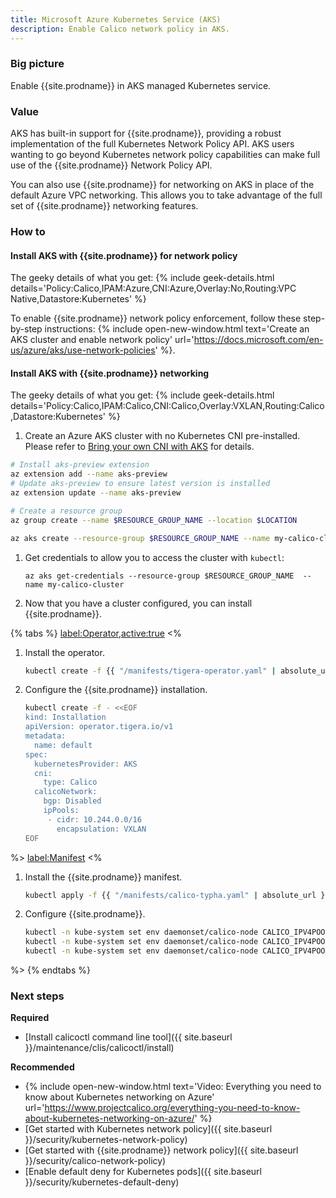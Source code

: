 ```yaml
---
title: Microsoft Azure Kubernetes Service (AKS)
description: Enable Calico network policy in AKS.
---
```


### Big picture

Enable {{site.prodname}} in AKS managed Kubernetes service.

### Value

AKS has built-in support for {{site.prodname}}, providing a robust implementation of the full Kubernetes Network Policy API. AKS users wanting to go beyond Kubernetes network policy capabilities can make full use of the {{site.prodname}} Network Policy API.

You can also use {{site.prodname}} for networking on AKS in place of the default Azure VPC networking. This allows you to take advantage of the full set of {{site.prodname}} networking features.

### How to

#### Install AKS with {{site.prodname}} for network policy

The geeky details of what you get:
{% include geek-details.html details='Policy:Calico,IPAM:Azure,CNI:Azure,Overlay:No,Routing:VPC Native,Datastore:Kubernetes' %}

To enable {{site.prodname}} network policy enforcement, follow these step-by-step instructions: {% include open-new-window.html text='Create an AKS cluster and enable network policy' url='https://docs.microsoft.com/en-us/azure/aks/use-network-policies' %}.

#### Install AKS with {{site.prodname}} networking

The geeky details of what you get:
{% include geek-details.html details='Policy:Calico,IPAM:Calico,CNI:Calico,Overlay:VXLAN,Routing:Calico,Datastore:Kubernetes' %}

1. Create an Azure AKS cluster with no Kubernetes CNI pre-installed. Please refer to [Bring your own CNI with AKS](https://docs.microsoft.com/en-us/azure/aks/use-byo-cni?tabs=azure-cli) for details.

  ```bash
  # Install aks-preview extension
  az extension add --name aks-preview
  # Update aks-preview to ensure latest version is installed
  az extension update --name aks-preview

  # Create a resource group
  az group create --name $RESOURCE_GROUP_NAME --location $LOCATION

  az aks create --resource-group $RESOURCE_GROUP_NAME --name my-calico-cluster --location $LOCATION --network-plugin none

  ```

1. Get credentials to allow you to access the cluster with `kubectl`:
    ```
    az aks get-credentials --resource-group $RESOURCE_GROUP_NAME  --name my-calico-cluster
    ```

1. Now that you have a cluster configured, you can install {{site.prodname}}.

{% tabs %}
  <label:Operator,active:true>
<%

1. Install the operator.

   ```bash
   kubectl create -f {{ "/manifests/tigera-operator.yaml" | absolute_url }}
   ```

1. Configure the {{site.prodname}} installation.

   ```bash
   kubectl create -f - <<EOF
   kind: Installation
   apiVersion: operator.tigera.io/v1
   metadata:
     name: default
   spec:
     kubernetesProvider: AKS
     cni:
       type: Calico
     calicoNetwork:
       bgp: Disabled
       ipPools:
        - cidr: 10.244.0.0/16
          encapsulation: VXLAN
   EOF
   ```

%>
  <label:Manifest>
<%

1. Install the {{site.prodname}} manifest.

   ```bash
   kubectl apply -f {{ "/manifests/calico-typha.yaml" | absolute_url }}
   ```

2. Configure {{site.prodname}}.

   ```bash
   kubectl -n kube-system set env daemonset/calico-node CALICO_IPV4POOL_VXLAN=Always
   kubectl -n kube-system set env daemonset/calico-node CALICO_IPV4POOL_IPIP=Never
   kubectl -n kube-system set env daemonset/calico-node CALICO_IPV4POOL_CIDR=10.244.0.0/16
   ```
%>
{% endtabs %}

### Next steps

**Required**
- [Install calicoctl command line tool]({{ site.baseurl }}/maintenance/clis/calicoctl/install)

**Recommended**
- {% include open-new-window.html text='Video: Everything you need to know about Kubernetes networking on Azure' url='https://www.projectcalico.org/everything-you-need-to-know-about-kubernetes-networking-on-azure/' %}
- [Get started with Kubernetes network policy]({{ site.baseurl }}/security/kubernetes-network-policy)
- [Get started with {{site.prodname}} network policy]({{ site.baseurl }}/security/calico-network-policy)
- [Enable default deny for Kubernetes pods]({{ site.baseurl }}/security/kubernetes-default-deny)
